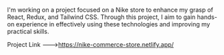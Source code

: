 
I'm working on a project focused on a Nike store to enhance my grasp of React, Redux, and Tailwind CSS. Through this project, I aim to gain hands-on experience in effectively using these technologies and improving my practical skills.

Project Link --->https://nike-commerce-store.netlify.app/
